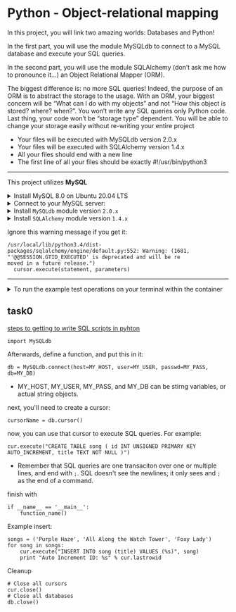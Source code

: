 # Python - Object-relational mapping

In this project, you will link two amazing worlds: Databases and Python!

In the first part, you will use the module MySQLdb to connect to a MySQL database and execute your SQL queries.

In the second part, you will use the module SQLAlchemy (don’t ask me how to pronounce it…) an Object Relational Mapper (ORM).

The biggest difference is: no more SQL queries! Indeed, the purpose of an ORM is to abstract the storage to the usage. With an ORM, your biggest concern will be “What can I do with my objects” and not “How this object is stored? where? when?”. You won’t write any SQL queries only Python code. Last thing, your code won’t be “storage type” dependent. You will be able to change your storage easily without re-writing your entire project


* Your files will be executed with MySQLdb version 2.0.x
* Your files will be executed with SQLAlchemy version 1.4.x
* All your files should end with a new line
* The first line of all your files should be exactly #!/usr/bin/python3
----

This project utilizes **MySQL**


<details>
    <summary>
        Install MySQL 8.0 on Ubuntu 20.04 LTS
    </summary>
        $ sudo apt update
        $ sudo apt install mysql-server
        ...
        $ mysql --version
        mysql  Ver 8.0.25-0ubuntu0.20.04.1 for Linux on x86_64 ((Ubuntu))
        $
</details>

<details>
    <summary>
        Connect to your MySQL server:
    </summary>

    $ sudo mysql
    Welcome to the MySQL monitor.  Commands end with ; or \g.
    Your MySQL connection id is 11
    Server version: 8.0.25-0ubuntu0.20.04.1 (Ubuntu)

    Copyright (c) 2000, 2021, Oracle and/or its affiliates.

    Oracle is a registered trademark of Oracle Corporation and/or its
    affiliates. Other names may be trademarks of their respective
    owners.

    Type 'help;' or '\h' for help. Type '\c' to clear the current input statement.

    mysql>
    mysql> quit
    Bye
    $
</details>

<details>
    <summary>
        Install <code>MySQLdb</code> module version <code>2.0.x</code>
    </summary>
For installing MySQLdb, you need to have MySQL installed.
<br>
    $ sudo apt-get install python3-dev
    $ sudo apt-get install libmysqlclient-dev
    $ sudo apt-get install zlib1g-dev
    $ sudo pip3 install mysqlclient
    ...
    $ python3
    >>> import MySQLdb
    >>> MySQLdb.version_info
    (2, 0, 3, 'final', 0)

</details>

<details>
    <summary>
        Install <code>SQLAlchemy</code> module version <code>1.4.x</code>
    </summary>
    $ sudo pip3 install SQLAlchemy
    ...
    $ python3
    >>> import sqlalchemy
    >>> sqlalchemy.__version__
    '1.4.22'

</details>

Ignore this warning message if you get it:

    /usr/local/lib/python3.4/dist-packages/sqlalchemy/engine/default.py:552: Warning: (1681, "'@@SESSION.GTID_EXECUTED' is deprecated and will be re
    moved in a future release.")
      cursor.execute(statement, parameters)

----

<details>
    <summary>
        To run the example test operations on your terminal within the container
    </summary>
    run
    <code>service mysql start</code><br>

your password can be skipped (Enter key) through

</details>


## task0

[steps to getting to write SQL scripts in pyhton](https://www.mikusa.com/python-mysql-docs/connection.html)

`import MySQLdb`

Afterwards, define a function, and put this in it:

`db = MySQLdb.connect(host=MY_HOST, user=MY_USER, passwd=MY_PASS, db=MY_DB)`

* MY_HOST, MY_USER, MY_PASS, and MY_DB can be stirng variables, or actual string objects.

next, you'll need to create a cursor:

`cursorName = db.cursor()`

now, you can use that cursor to execute SQL queries. For example:

`cur.execute("CREATE TABLE song ( id INT UNSIGNED PRIMARY KEY AUTO_INCREMENT, title TEXT NOT NULL )")`

* Remember that SQL queries are one transaciton over one or multiple lines, and end with `;`. SQL doesn't see the newlines; it only sees and `;` as the end of a command.

finish with

```
if __name__ == '__main__':
    function_name()
```

Example insert:

    songs = ('Purple Haze', 'All Along the Watch Tower', 'Foxy Lady')
    for song in songs:
        cur.execute("INSERT INTO song (title) VALUES (%s)", song)
        print "Auto Increment ID: %s" % cur.lastrowid

Cleanup

    # Close all cursors
    cur.close()
    # Close all databases
    db.close()

